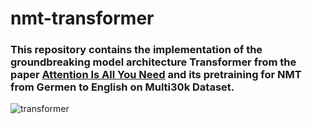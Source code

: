 # nmt-transformer

### This repository contains the implementation of the groundbreaking model architecture Transformer from the paper [Attention Is All You Need](https://arxiv.org/abs/1706.03762) and its pretraining for NMT from Germen to English on Multi30k Dataset.
 
![transformer](https://github.com/pranta123456/nmt-transformer/assets/59831039/3c38bbd7-2aef-4846-ba29-5ae121467bd6)
